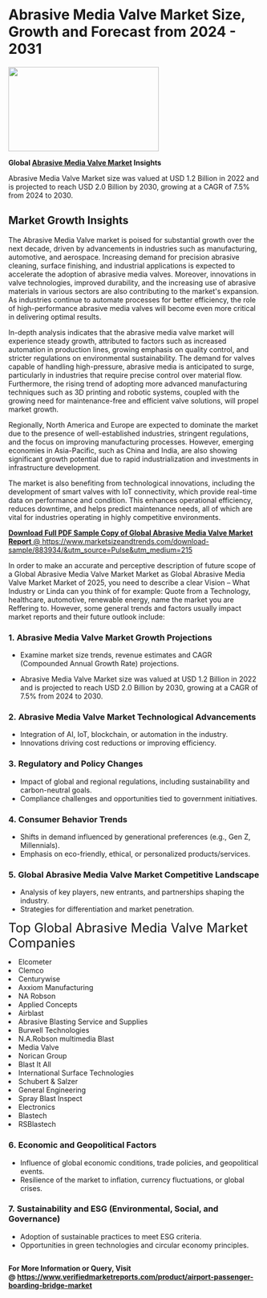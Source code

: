 <H1>Abrasive Media Valve Market Size, Growth and Forecast from 2024 - 2031</H1><img class="aligncenter size-medium wp-image-584254" src="https://thirdeyenews.in/wp-content/uploads/2024/09/Global-Market-Research-300x168.jpeg" alt="" width="300" height="168" /><p><strong>Global&nbsp;<a href="https://www.marketsizeandtrends.com/download-sample/883934/&amp;utm_source=Pulse&amp;utm_medium=215">Abrasive Media Valve Market</a> Insights</strong></p><p>Abrasive Media Valve Market size was valued at USD 1.2 Billion in 2022 and is projected to reach USD 2.0 Billion by 2030, growing at a CAGR of 7.5% from 2024 to 2030.</p><p><h2>Market Growth Insights</h2> <p>The Abrasive Media Valve market is poised for substantial growth over the next decade, driven by advancements in industries such as manufacturing, automotive, and aerospace. Increasing demand for precision abrasive cleaning, surface finishing, and industrial applications is expected to accelerate the adoption of abrasive media valves. Moreover, innovations in valve technologies, improved durability, and the increasing use of abrasive materials in various sectors are also contributing to the market's expansion. As industries continue to automate processes for better efficiency, the role of high-performance abrasive media valves will become even more critical in delivering optimal results.</p> <p><a href="#"></a></p> <p>In-depth analysis indicates that the abrasive media valve market will experience steady growth, attributed to factors such as increased automation in production lines, growing emphasis on quality control, and stricter regulations on environmental sustainability. The demand for valves capable of handling high-pressure, abrasive media is anticipated to surge, particularly in industries that require precise control over material flow. Furthermore, the rising trend of adopting more advanced manufacturing techniques such as 3D printing and robotic systems, coupled with the growing need for maintenance-free and efficient valve solutions, will propel market growth.</p> <p>Regionally, North America and Europe are expected to dominate the market due to the presence of well-established industries, stringent regulations, and the focus on improving manufacturing processes. However, emerging economies in Asia-Pacific, such as China and India, are also showing significant growth potential due to rapid industrialization and investments in infrastructure development.</p> <p>The market is also benefiting from technological innovations, including the development of smart valves with IoT connectivity, which provide real-time data on performance and condition. This enhances operational efficiency, reduces downtime, and helps predict maintenance needs, all of which are vital for industries operating in highly competitive environments.</p> <p><a href="#"></p><p><span class=""><strong>Download Full PDF Sample Copy of Global Abrasive Media Valve Market Report</strong> @ <a href="https://www.marketsizeandtrends.com/download-sample/883934/&amp;utm_source=Pulse&amp;utm_medium=215" target="_blank">https://www.marketsizeandtrends.com/download-sample/883934/&amp;utm_source=Pulse&amp;utm_medium=215</a></span></p><p>In order to make an accurate and perceptive description of future scope of a Global&nbsp;Abrasive Media Valve Market Market as Global&nbsp;Abrasive Media Valve Market Market of 2025, you need to describe a clear Vision &ndash; What Industry or Linda can you think of for example: Quote from a Technology, healthcare, automotive, renewable energy, name the market you are Reffering to. However, some general trends and factors usually impact market reports and their future outlook include:</p><h3>1.&nbsp;<strong>Abrasive Media Valve Market Growth Projections</strong></h3><ul><li>Examine market size trends, revenue estimates and CAGR (Compounded Annual Growth Rate) projections.</li><li><p>Abrasive Media Valve Market size was valued at USD 1.2 Billion in 2022 and is projected to reach USD 2.0 Billion by 2030, growing at a CAGR of 7.5% from 2024 to 2030.</p></li></ul><h3>2.&nbsp;<strong>Abrasive Media Valve Market Technological Advancements</strong></h3><ul><li>Integration of AI, IoT, blockchain, or automation in the industry.</li><li>Innovations driving cost reductions or improving efficiency.</li></ul><h3>3.&nbsp;<strong>Regulatory and Policy Changes</strong></h3><ul><li>Impact of global and regional regulations, including sustainability and carbon-neutral goals.</li><li>Compliance challenges and opportunities tied to government initiatives.</li></ul><h3>4.&nbsp;<strong>Consumer Behavior Trends</strong></h3><ul><li>Shifts in demand influenced by generational preferences (e.g., Gen Z, Millennials).</li><li>Emphasis on eco-friendly, ethical, or personalized products/services.</li></ul><h3>5.&nbsp;<strong>Global Abrasive Media Valve Market Competitive Landscape</strong></h3><ul><li>Analysis of key players, new entrants, and partnerships shaping the industry.</li><li>Strategies for differentiation and market penetration.</li></ul><p data-pm-slice="1 1 []"><span style="color: inherit; font-family: inherit; font-size: 25px;">Top Global Abrasive Media Valve Market Companies</span></p><div class="" data-test-id=""><p><li>Elcometer</li><li> Clemco</li><li> Centurywise</li><li> Axxiom Manufacturing</li><li> NA Robson</li><li> Applied Concepts</li><li> Airblast</li><li> Abrasive Blasting Service and Supplies</li><li> Burwell Technologies</li><li> N.A.Robson multimedia Blast</li><li> Media Valve</li><li> Norican Group</li><li> Blast It All</li><li> International Surface Technologies</li><li> Schubert & Salzer</li><li> General Engineering</li><li> Spray Blast Inspect</li><li> Electronics</li><li> Blastech</li><li> RSBlastech</li></p></div><h3>6.&nbsp;<strong>Economic and Geopolitical Factors</strong></h3><ul><li>Influence of global economic conditions, trade policies, and geopolitical events.</li><li>Resilience of the market to inflation, currency fluctuations, or global crises.</li></ul><h3>7.&nbsp;<strong>Sustainability and ESG (Environmental, Social, and Governance)</strong></h3><ul><li>Adoption of sustainable practices to meet ESG criteria.</li><li>Opportunities in green technologies and circular economy principles.</li></ul><h2><strong style="font-size: 14px;">For More Information or Query, Visit @&nbsp;</strong><a style="background-color: #ffffff; font-size: 14px;" href="https://www.marketsizeandtrends.com/report/abrasive-media-valve-market/" target="_blank">https://www.verifiedmarketreports.com/product/airport-passenger-boarding-bridge-market</a></h2>
